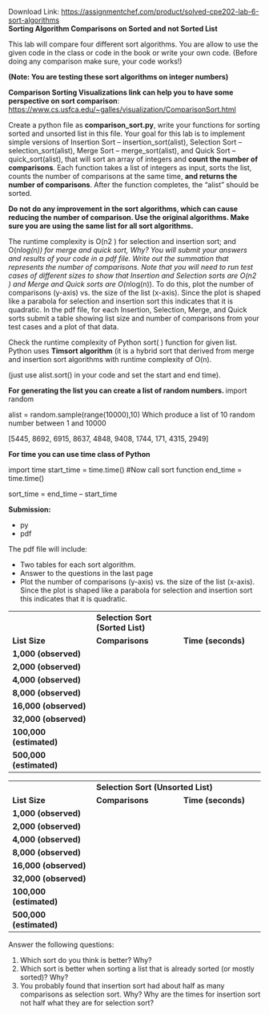Download Link: https://assignmentchef.com/product/solved-cpe202-lab-6-sort-algorithms
<br>
<strong>Sorting Algorithm Comparisons on Sorted and not Sorted List </strong>

This lab will compare four different sort algorithms. You are allow to use the given code in the class or code in the book or write your own code. (Before doing any comparison make sure, your code works!)

<strong>(Note: You are testing these sort algorithms on integer numbers) </strong>

<strong>Comparison Sorting Visualizations link can help you to have some perspective on sort comparison</strong>: <a href="https://www.cs.usfca.edu/%7Egalles/visualization/ComparisonSort.html">https://www.cs.usfca.edu/~galles/visualization/ComparisonSort.html</a>

Create a python file as <strong>comparison_sort.py</strong>, write your functions for sorting sorted and unsorted list in this file. Your goal for this lab is to implement simple versions of Insertion Sort – insertion_sort(alist), Selection Sort – selection_sort(alist), Merge Sort – merge_sort(alist), and Quick Sort – quick_sort(alist), that will sort an array of integers and <strong>count the number of comparisons</strong>. Each function takes a list of integers as input, sorts the list, counts the number of comparisons at the same time, <strong>and returns the number of comparisons</strong>. After the function completes, the “alist” should be sorted.

<strong>Do not do any improvement in the sort algorithms, which can cause reducing the number of comparison. Use the original algorithms. Make sure you are using the same list for all sort algorithms.  </strong>

The runtime complexity is O(n2 ) for selection and insertion sort; and O(n*log(n)) for merge and quick sort, Why? You will submit your answers and results of your code in a pdf file. Write out the summation that represents the number of comparisons. Note that you will need to run test cases of different sizes to show that Insertion and Selection sorts are O(n2 ) and Merge and Quick sorts are O(n*log(n)). To do this, plot the number of comparisons (y-axis) vs. the size of the list (x-axis). Since the plot is shaped like a parabola for selection and insertion sort this indicates that it is quadratic. In the pdf file, for each Insertion, Selection, Merge, and Quick sorts submit a table showing list size and number of comparisons from your test cases and a plot of that data.

Check the runtime complexity of Python sort( ) function for given list. Python uses <strong>Timsort algorithm</strong> (it is a hybrid sort that derived from merge and insertion sort algorithms with runtime complexity of O(n).

(just use alist.sort() in your code and set the start and end time).

<strong>For generating the list you can create a list of random numbers. </strong>import random

alist = random.sample(range(10000),10) Which produce a list of 10 random number between 1 and 10000

[5445, 8692, 6915, 8637, 4848, 9408, 1744, 171, 4315, 2949]

<strong>For time you can use time class of Python </strong>

import time start_time = time.time() #Now call sort function end_time = time.time()

sort_time = end_time – start_time




<strong>Submission: </strong>

<ul>

 <li>py</li>

 <li>pdf</li>

</ul>

The pdf file will include:

<ul>

 <li>Two tables for each sort algorithm.</li>

 <li>Answer to the questions in the last page</li>

 <li>Plot the number of comparisons (y-axis) vs. the size of the list (x-axis). Since the plot is shaped like a parabola for selection and insertion sort this indicates that it is quadratic.</li>

</ul>




<table width="623">

 <tbody>

  <tr>

   <td width="208"> </td>

   <td width="208"><strong>Selection Sort (Sorted List) </strong></td>

   <td width="208"> </td>

  </tr>

  <tr>

   <td width="208"><strong>List Size </strong></td>

   <td width="208"><strong>Comparisons </strong></td>

   <td width="208"><strong>Time (seconds) </strong></td>

  </tr>

  <tr>

   <td width="208"><strong>1,000 (observed) </strong></td>

   <td width="208"> </td>

   <td width="208"> </td>

  </tr>

  <tr>

   <td width="208"><strong>2,000 (observed) </strong></td>

   <td width="208"> </td>

   <td width="208"> </td>

  </tr>

  <tr>

   <td width="208"><strong>4,000 (observed) </strong></td>

   <td width="208"> </td>

   <td width="208"> </td>

  </tr>

  <tr>

   <td width="208"><strong>8,000 (observed) </strong></td>

   <td width="208"> </td>

   <td width="208"> </td>

  </tr>

  <tr>

   <td width="208"><strong>16,000 (observed) </strong></td>

   <td width="208"> </td>

   <td width="208"> </td>

  </tr>

  <tr>

   <td width="208"><strong>32,000 (observed) </strong></td>

   <td width="208"> </td>

   <td width="208"> </td>

  </tr>

  <tr>

   <td width="208"><strong>100,000 (estimated) </strong></td>

   <td width="208"> </td>

   <td width="208"> </td>

  </tr>

  <tr>

   <td width="208"><strong>500,000 (estimated) </strong></td>

   <td width="208"> </td>

   <td width="208"> </td>

  </tr>

 </tbody>

</table>




<table width="623">

 <tbody>

  <tr>

   <td width="208"> </td>

   <td colspan="2" width="416"><strong>Selection Sort (Unsorted List) </strong></td>

  </tr>

  <tr>

   <td width="208"><strong>List Size </strong></td>

   <td width="208"><strong>Comparisons </strong></td>

   <td width="208"><strong>Time (seconds) </strong></td>

  </tr>

  <tr>

   <td width="208"><strong>1,000 (observed) </strong></td>

   <td width="208"> </td>

   <td width="208"> </td>

  </tr>

  <tr>

   <td width="208"><strong>2,000 (observed) </strong></td>

   <td width="208"> </td>

   <td width="208"> </td>

  </tr>

  <tr>

   <td width="208"><strong>4,000 (observed) </strong></td>

   <td width="208"> </td>

   <td width="208"> </td>

  </tr>

  <tr>

   <td width="208"><strong>8,000 (observed) </strong></td>

   <td width="208"> </td>

   <td width="208"> </td>

  </tr>

  <tr>

   <td width="208"><strong>16,000 (observed) </strong></td>

   <td width="208"> </td>

   <td width="208"> </td>

  </tr>

  <tr>

   <td width="208"><strong>32,000 (observed) </strong></td>

   <td width="208"> </td>

   <td width="208"> </td>

  </tr>

  <tr>

   <td width="208"><strong>100,000 (estimated) </strong></td>

   <td width="208"> </td>

   <td width="208"> </td>

  </tr>

  <tr>

   <td width="208"><strong>500,000 (estimated) </strong></td>

   <td width="208"> </td>

   <td width="208"> </td>

  </tr>

 </tbody>

</table>




Answer the following questions:

<ol>

 <li>Which sort do you think is better? Why?</li>

 <li>Which sort is better when sorting a list that is already sorted (or mostly sorted)? Why?</li>

 <li>You probably found that insertion sort had about half as many comparisons as selection sort. Why?  Why are the times for insertion sort not half what they are for selection sort?</li>

</ol>








